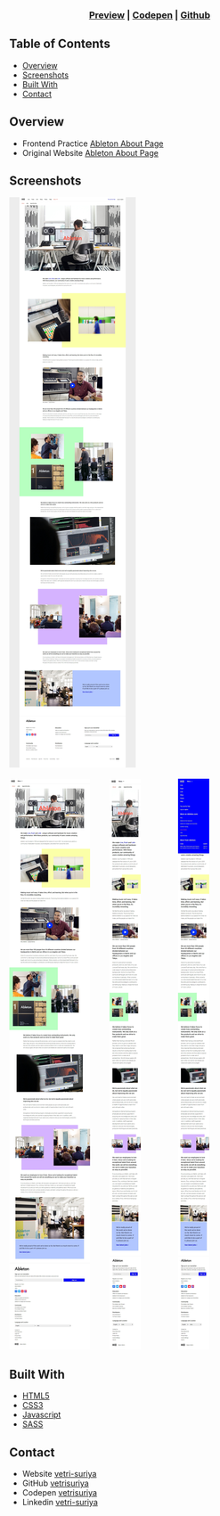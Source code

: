<div align="center">
  <h3>
    <a href="https://rvs-ableton-clone.onrender.com/">Preview</a> |
    <a href="https://codepen.io/vetrisuriya/pen/oNGoQzP">Codepen</a> |
    <a href="https://github.com/vetrisuriya/ableton-clone">Github</a>
  </h3>
</div>

<!-- TABLE OF CONTENTS -->

## Table of Contents

- [Overview](#overview)
- [Screenshots](#screenshots)
- [Built With](#built-with)
- [Contact](#contact)


## Overview

- Frontend Practice [Ableton About Page](https://www.frontendpractice.com/project/ableton)
- Original Website [Ableton About Page](https://www.ableton.com/en/about/)


## Screenshots

![screenshot](desktop.jpeg)
<br><br>
![screenshot](tab.jpeg) &nbsp;&nbsp;&nbsp;&nbsp;&nbsp;&nbsp;&nbsp; ![screenshot](mobile__1.jpeg) &nbsp;&nbsp;&nbsp;&nbsp;&nbsp;&nbsp;&nbsp;&nbsp;&nbsp;&nbsp;&nbsp;&nbsp;&nbsp;&nbsp;&nbsp; ![screenshot](mobile__2.jpeg)


## Built With

- [HTML5](#!)
- [CSS3](#!)
- [Javascript](#!)
- [SASS](#!)


## Contact

- Website [vetri-suriya](https://vetri-suriya.web.app/)
- GitHub [vetrisuriya](https://github.com/vetrisuriya)
- Codepen [vetrisuriya](https://codepen.io/vetrisuriya)
- Linkedin [vetri-suriya](https://www.linkedin.com/in/vetri-suriya/)